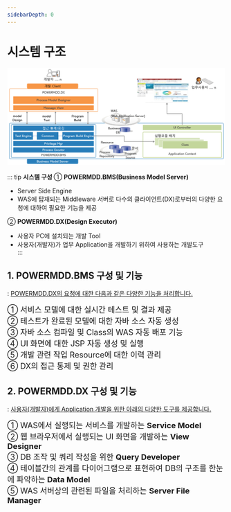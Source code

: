 ```yaml
---
sidebarDepth: 0
---
```

# 시스템 구조

![SystemStructure](../.vuepress/public/SystemStructure.png)

::: tip <Badge type="tip" text="Remark" vertical="middle" /> <b> 시스템 구성 </b>
① <b>POWERMDD.BMS(Business Model Server) </b> <br/>
  - Server Side Engine <br/>
  - WAS에 탑재되는 Middleware 서버로 다수의 클라이언트(DX)로부터의 다양한 요청에 대하여 필요한 기능을 제공 <br/>

② <b>POWERMDD.DX(Design Executor) </b> <br/>
  - 사용자 PC에 설치되는 개발 Tool <br/>
  - 사용자(개발자)가 업무 Application을 개발하기 위하여 사용하는 개발도구  <br/>
:::

## 1. POWERMDD.BMS 구성 및 기능

: <u>POWERMDD.DX의 요청에 대한 다음과 같은 다양한 기능을 처리합니다.</u>

<span class="font18">① 서비스 모델에 대한 실시간 테스트 및 결과 제공 </span><br/>
<span class="font18">② 테스트가 완료된 모델에 대한 자바 소스 자동 생성 </span><br/>
<span class="font18">③ 자바 소스 컴파일 및 Class의 WAS 자동 배포 기능 </span><br/>
<span class="font18">④ UI 화면에 대한 JSP 자동 생성 및 실행</span><br/>
<span class="font18">⑤ 개발 관련 작업 Resource에 대한 이력 관리</span><br/>
<span class="font18">⑥ DX의 접근 통제 및 권한 관리</span>

## 2. POWERMDD.DX 구성 및 기능

: <u>사용자(개발자)에게 Application 개발을 위한 아래의 다양한 도구를 제공합니다.</u>

<span class="font18">① WAS에서 실행되는 서비스를 개발하는 <b> Service Model </b></span><br/>
<span class="font18">② 웹 브라우저에서 실행되는 UI 화면을 개발하는 <b> View Designer </b> </span><br/>
<span class="font18">③ DB 조작 및 쿼리 작성을 위한 <b>Query Developer </b> </span><br/>
<span class="font18">④ 테이블간의 관계를 다이어그램으로 표현하여 DB의 구조를 한눈에 파악하는<b> Data Model </b></span><br/>
<span class="font18">⑤ WAS 서버상의 관련된 파일을 처리하는 <b> Server File Manager </b></span>


<style type='text/css'>
  [class*="boxBorder"] { border: 1px solid #bbb; }
  [class="font20"] { font-size: 20px }
  [class*="font18"] { font-size: 18px }
  [class="boxB"] { background: #6a8bad3b;padding:10px;border-radius: 4px; }
  [class="spanBtn"] { border: 1px solid #bbb; border-radius: 4px;padding: 3px;background:white; color:dimgrey; }
  [class="spanBtnG"] { border: 1px solid #bbb; border-radius: 4px;padding: 3px;color:forestgreen; background:white;  }
  [class="spanEx"] { color: #00a4ff; }
  [class="fontB"] { color: rgb(106, 139, 173); font-size:18px }
</style>